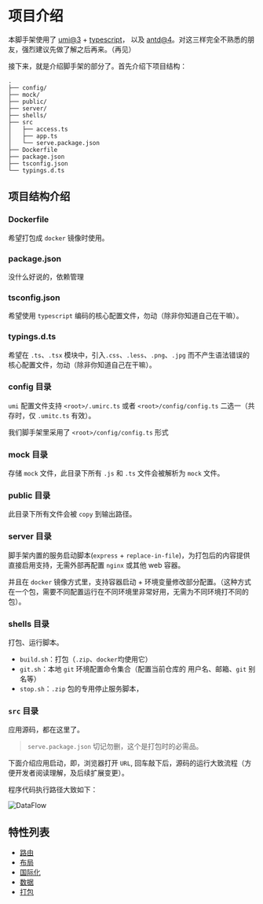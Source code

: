 # 项目介绍

本脚手架使用了 [umi@3](https://umijs.org) + [typescript](http://www.typescriptlang.org)， 以及 [antd@4](https://ant.design)。对这三样完全不熟悉的朋友，强烈建议先做了解之后再来。（再见）

接下来，就是介绍脚手架的部分了。首先介绍下项目结构：

    .
    ├── config/
    ├── mock/
    ├── public/
    ├── server/
    ├── shells/
    ├── src
    │   ├── access.ts
    │   ├── app.ts
    │   └── serve.package.json
    ├── Dockerfile
    ├── package.json
    ├── tsconfig.json
    └── typings.d.ts

## 项目结构介绍

### Dockerfile

希望打包成 `docker` 镜像时使用。

### package.json

没什么好说的，依赖管理

### tsconfig.json

希望使用 `typescript` 编码的核心配置文件，勿动（除非你知道自己在干嘛）。

### typings.d.ts

希望在 `.ts`、`.tsx` 模块中，引入`.css`、`.less`、`.png`、`.jpg` 而不产生语法错误的核心配置文件，勿动（除非你知道自己在干嘛）。

### config 目录

`umi` 配置文件支持 `<root>/.umirc.ts` 或者 `<root>/config/config.ts` 二选一（共存时，仅 `.umitc.ts` 有效）。

我们脚手架里采用了 `<root>/config/config.ts` 形式

### mock 目录

存储 `mock` 文件，此目录下所有 `.js` 和 `.ts` 文件会被解析为 `mock` 文件。

### public 目录

此目录下所有文件会被 `copy` 到输出路径。

### server 目录

脚手架内置的服务启动脚本(`express` + `replace-in-file`)，为打包后的内容提供直接启用支持，无需外部再配置 `nginx` 或其他 web 容器。

并且在 `docker` 镜像方式里，支持容器启动 + 环境变量修改部分配置。（这种方式在一个包，需要不同配置运行在不同环境里非常好用，无需为不同环境打不同的包）。

### shells 目录

打包、运行脚本。

- `build.sh`：打包（`.zip`、`docker`均使用它）
- `git.sh`：本地 `git` 环境配置命令集合（配置当前仓库的 用户名、邮箱、`git` 别名等）
- `stop.sh`：`.zip` 包的专用停止服务脚本，

### `src` 目录

应用源码，都在这里了。

> `serve.package.json` 切记勿删，这个是打包时的必需品。

下面介绍应用启动，即，浏览器打开 `URL`, 回车敲下后，源码的运行大致流程（方便开发者阅读理解，及后续扩展变更）。

程序代码执行路径大致如下：

<img :src="$withBase('/data-flow.png')" alt="DataFlow">

## 特性列表

- [路由](/guide/route.html)
- [布局](/guide/layout.html)
- [国际化](/guide/locale.html)
- [数据](/guide/data.html)
- [打包](/guide/packaging.html)
